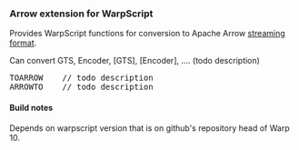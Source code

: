 ### Arrow extension for WarpScript

Provides WarpScript functions for conversion to Apache Arrow [streaming format](https://arrow.apache.org/docs/ipc.html).

Can convert GTS, Encoder, [GTS], [Encoder], .... (todo description)

<pre>
TOARROW    // todo description
ARROWTO    // todo description
</pre>

#### Build notes

Depends on warpscript version that is on github's repository head of Warp 10. 